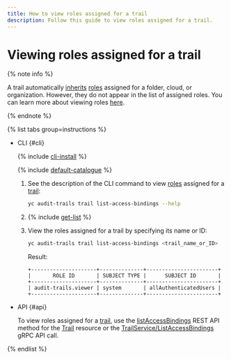 ```yaml
---
title: How to view roles assigned for a trail
description: Follow this guide to view roles assigned for a trail.
---
```


# Viewing roles assigned for a trail

{% note info %}

A trail automatically [inherits](../../iam/concepts/access-control/index.md#inheritance) [roles](../security/index.md#roles-list) assigned for a folder, cloud, or organization. However, they do not appear in the list of assigned roles. You can learn more about viewing roles [here](../../iam/operations/roles/get-assigned-roles.md).

{% endnote %}

{% list tabs group=instructions %}

- CLI {#cli}

  {% include [cli-install](../../_includes/cli-install.md) %}

  {% include [default-catalogue](../../_includes/default-catalogue.md) %}

  1. See the description of the CLI command to view [roles](../security/index.md#roles-list) assigned for a [trail](../concepts/trail.md):

      ```bash
      yc audit-trails trail list-access-bindings --help
      ```

  1. {% include [get-list](../../_includes/audit-trails/get-list.md) %}
  1. View the roles assigned for a trail by specifying its name or ID:

      ```bash
      yc audit-trails trail list-access-bindings <trail_name_or_ID>
      ```

      Result:

      ```text
      +---------------------+--------------+-----------------------+
      |       ROLE ID       | SUBJECT TYPE |      SUBJECT ID       |
      +---------------------+--------------+-----------------------+
      | audit-trails.viewer | system       | allAuthenticatedUsers |
      +---------------------+--------------+-----------------------+
      ```

- API {#api}

  To view roles assigned for a [trail](../concepts/trail.md), use the [listAccessBindings](../../audit-trails/api-ref/Trail/listAccessBindings.md) REST API method for the [Trail](../../audit-trails/api-ref/Trail/index.md) resource or the [TrailService/ListAccessBindings](../../audit-trails/api-ref/grpc/Trail/listAccessBindings.md) gRPC API call.

{% endlist %}